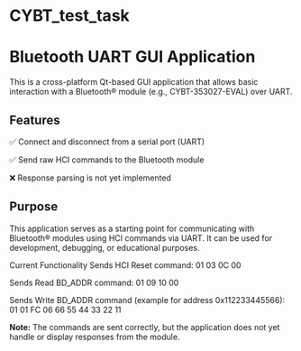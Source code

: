 # CYBT_test_task
# Bluetooth UART GUI Application
This is a cross-platform Qt-based GUI application that allows basic interaction with a Bluetooth® module (e.g., CYBT-353027-EVAL) over UART.

## Features
✅ Connect and disconnect from a serial port (UART)

✅ Send raw HCI commands to the Bluetooth module

❌ Response parsing is not yet implemented

## Purpose
This application serves as a starting point for communicating with Bluetooth® modules using HCI commands via UART. It can be used for development, debugging, or educational purposes.

Current Functionality
Sends HCI Reset command:
01 03 0C 00

Sends Read BD_ADDR command:
01 09 10 00

Sends Write BD_ADDR command (example for address 0x112233445566):
01 01 FC 06 66 55 44 33 22 11

**Note:** The commands are sent correctly, but the application does not yet handle or display responses from the module.

